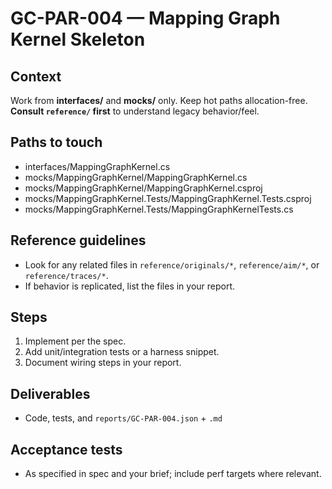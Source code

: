 # GC-PAR-004 — Mapping Graph Kernel Skeleton

## Context
Work from **interfaces/** and **mocks/** only. Keep hot paths allocation-free. **Consult `reference/` first** to understand legacy behavior/feel.

## Paths to touch
- interfaces/MappingGraphKernel.cs
- mocks/MappingGraphKernel/MappingGraphKernel.cs
- mocks/MappingGraphKernel/MappingGraphKernel.csproj
- mocks/MappingGraphKernel.Tests/MappingGraphKernel.Tests.csproj
- mocks/MappingGraphKernel.Tests/MappingGraphKernelTests.cs

## Reference guidelines
- Look for any related files in `reference/originals/*`, `reference/aim/*`, or `reference/traces/*`.
- If behavior is replicated, list the files in your report.

## Steps
1) Implement per the spec. 
2) Add unit/integration tests or a harness snippet.
3) Document wiring steps in your report.

## Deliverables
- Code, tests, and `reports/GC-PAR-004.json` + `.md`

## Acceptance tests
- As specified in spec and your brief; include perf targets where relevant.
